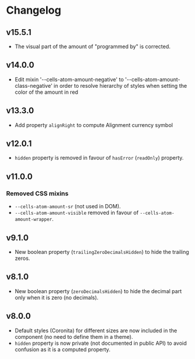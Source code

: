 # Changelog

## v15.5.1

- The visual part of the amount of "programmed by" is corrected.

## v14.0.0

- Edit mixin '--cells-atom-amount-negative' to '--cells-atom-amount-class-negative' in order to resolve hierarchy of styles when setting the color of the amount in red

## v13.3.0

- Add property `alignRight` to compute Alignment currency symbol

## v12.0.1

- `hidden` property is removed in favour of `hasError` (`readOnly`) property.

## v11.0.0

### Removed CSS mixins

- `--cells-atom-amount-sr` (not used in DOM).
- `--cells-atom-amount-visible` removed in favour of `--cells-atom-amount-wrapper`.

## v9.1.0

- New boolean property (`trailingZeroDecimalsHidden`) to hide the trailing zeros.

## v8.1.0

- New boolean property (`zeroDecimalsHidden`) to hide the decimal part only when it is zero (no decimals).

## v8.0.0

- Default styles (Coronita) for different sizes are now included in the component (no need to define them in a theme).
- `hidden` property is now private (not documented in public API) to avoid confusion as it is a computed property.
